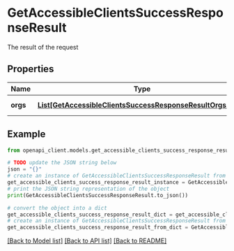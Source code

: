 # GetAccessibleClientsSuccessResponseResult

The result of the request

## Properties

Name | Type | Description | Notes
------------ | ------------- | ------------- | -------------
**orgs** | [**List[GetAccessibleClientsSuccessResponseResultOrgsInner]**](GetAccessibleClientsSuccessResponseResultOrgsInner.md) | List of organizations | 

## Example

```python
from openapi_client.models.get_accessible_clients_success_response_result import GetAccessibleClientsSuccessResponseResult

# TODO update the JSON string below
json = "{}"
# create an instance of GetAccessibleClientsSuccessResponseResult from a JSON string
get_accessible_clients_success_response_result_instance = GetAccessibleClientsSuccessResponseResult.from_json(json)
# print the JSON string representation of the object
print(GetAccessibleClientsSuccessResponseResult.to_json())

# convert the object into a dict
get_accessible_clients_success_response_result_dict = get_accessible_clients_success_response_result_instance.to_dict()
# create an instance of GetAccessibleClientsSuccessResponseResult from a dict
get_accessible_clients_success_response_result_from_dict = GetAccessibleClientsSuccessResponseResult.from_dict(get_accessible_clients_success_response_result_dict)
```
[[Back to Model list]](../README.md#documentation-for-models) [[Back to API list]](../README.md#documentation-for-api-endpoints) [[Back to README]](../README.md)


